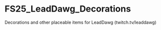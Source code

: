 # FS25_LeadDawg_Decorations
Decorations and other placeable items for LeadDawg (twitch.tv/leaddawg)
